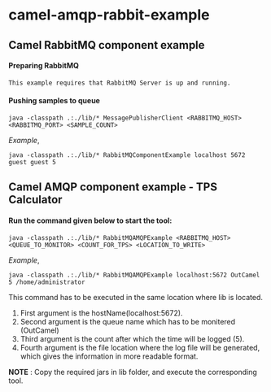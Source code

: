 # camel-amqp-rabbit-example

## Camel RabbitMQ component example

#### Preparing RabbitMQ
    This example requires that RabbitMQ Server is up and running.

#### Pushing samples to queue

    java -classpath .:./lib/* MessagePublisherClient <RABBITMQ_HOST> <RABBITMQ_PORT> <SAMPLE_COUNT>
   
   *Example*,
   
    java -classpath .:./lib/* RabbitMQComponentExample localhost 5672 guest guest 5
   

## Camel AMQP component example - TPS Calculator 

#### Run the command given below to start the tool:  

    java -classpath .:./lib/* RabbitMQAMQPExample <RABBITMQ_HOST> <QUEUE_TO_MONITOR> <COUNT_FOR_TPS> <LOCATION_TO_WRITE>

  *Example*,
  
    java -classpath .:./lib/* RabbitMQAMQPExample localhost:5672 OutCamel 5 /home/administrator

This command has to be executed in the same location where lib is located.
1. First argument is the hostName(localhost:5672).
2. Second argument is the queue name which has to be monitered (OutCamel)
3. Third argument is the count after which the time will be logged (5).
4. Fourth argument is the file location where the log file will be generated, which gives the information in more readable format.

**NOTE** : Copy the required jars in lib folder, and execute the corresponding tool.
   


